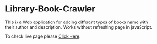 # Library-Book-Crawler
This is a Web application for adding different types of books name with their author and description. Works without refreshing page in javaScript.

To check live page please [Click Here](https://vanshul22.github.io/Library-Book-Crawler/).